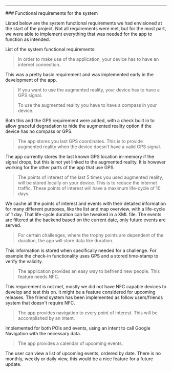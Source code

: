 <hr>
### Functional requirements for the system

Listed below are the system functional requirements we had envisioned at the start of the project. Not all requirements were met, but for the most part, we were able to implement everything that was needed for the app to function as intended.

List of the system functional requirements:

> In order to make use of the application, your device has to have an internet connection.

This was a pretty basic requirement and was implemented early in the development of the app.


> If you want to use the augmented reality, your device has to have a GPS signal.
> 
> To use the augmented reality you have to have a compass in your device.

Both this and the GPS requirement were added, with a check built in to allow graceful degradation to hide the augmented reality option if the device has no compass or GPS.

> The app stores you last GPS coordinates. This is to provide augmented reality when the device doesn’t have a valid GPS signal.

The app currently stores the last known GPS location in-memory if the signal drops, but this is not yet linked to the augmented reality. It is however working for the other parts of the app that use GPS.

> The points of interest of the last 5 times you used augmented reality, will be stored locally on your device. This is to reduce the internet traffic. These points of interest will have a maximum life-cycle of 10 days.

We cache all the points of interest and events with their detailed information for many different purposes, like the list and map overview, with a life-cycle of 1 day. That life-cycle duration can be tweaked in a XML file. The events are filtered at the backend based on the current date, only future events are served.

> For certain challenges, where the trophy points are dependent of the duration, the app will store data like duration.

This information is stored when specifically needed for a challenge. For example the check-in functionality uses GPS and a stored time-stamp to verify the validity.

> The application provides an easy way to befriend new people. This feature needs NFC.

This requirement is not met, mostly we did not have NFC capable devices to develop and test this on. It might be a feature considered for upcoming releases. The friend system has been implemented as follow users/friends system that doesn't require NFC.

> The app provides navigation to every point of interest. This will be accomplished by an intent.

Implemented for both POIs and events, using an intent to call Google Navigation with the necessary data.

> The app provides a calendar of upcoming events.

The user can view a list of upcoming events, ordered by date. There is no monthly, weekly or daily view, this would be a nice feature for a future update.
